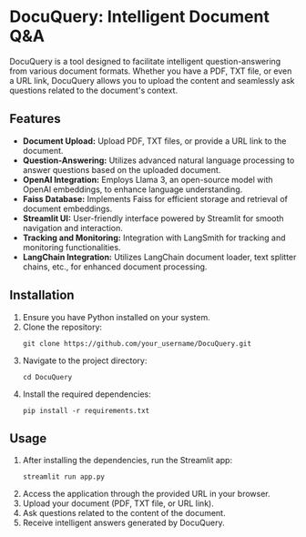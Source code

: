 # DocuQuery: Intelligent Document Q&A

DocuQuery is a tool designed to facilitate intelligent question-answering from various document formats. Whether you have a PDF, TXT file, or even a URL link, DocuQuery allows you to upload the content and seamlessly ask questions related to the document's context.

## Features
- **Document Upload:** Upload PDF, TXT files, or provide a URL link to the document.
- **Question-Answering:** Utilizes advanced natural language processing to answer questions based on the uploaded document.
- **OpenAI Integration:** Employs Llama 3, an open-source model with OpenAI embeddings, to enhance language understanding.
- **Faiss Database:** Implements Faiss for efficient storage and retrieval of document embeddings.
- **Streamlit UI:** User-friendly interface powered by Streamlit for smooth navigation and interaction.
- **Tracking and Monitoring:** Integration with LangSmith for tracking and monitoring functionalities.
- **LangChain Integration:** Utilizes LangChain document loader, text splitter chains, etc., for enhanced document processing.

## Installation
1. Ensure you have Python installed on your system.
2. Clone the repository:
    ```
    git clone https://github.com/your_username/DocuQuery.git
    ```
3. Navigate to the project directory:
    ```
    cd DocuQuery
    ```
4. Install the required dependencies:
    ```
    pip install -r requirements.txt
    ```

## Usage
1. After installing the dependencies, run the Streamlit app:
    ```
    streamlit run app.py
    ```
2. Access the application through the provided URL in your browser.
3. Upload your document (PDF, TXT file, or URL link).
4. Ask questions related to the content of the document.
5. Receive intelligent answers generated by DocuQuery.


